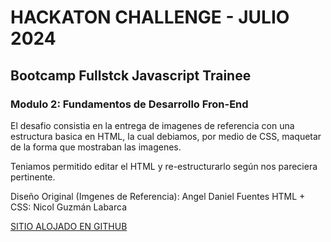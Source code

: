 # HACKATON CHALLENGE - JULIO 2024
## Bootcamp Fullstck Javascript Trainee
### Modulo 2: Fundamentos de Desarrollo Fron-End

El desafio consistia en la entrega de imagenes de referencia con una estructura basica en HTML, la cual debiamos, por medio de CSS, maquetar de la forma que mostraban las imagenes.

Teniamos permitido editar el HTML y re-estructurarlo según nos pareciera pertinente.

Diseño Original (Imgenes de Referencia): Angel Daniel Fuentes
HTML + CSS: Nicol Guzmán Labarca

[SITIO ALOJADO EN GITHUB](https://nicol-guzman.github.io/hackaton-challenge-ngl)
